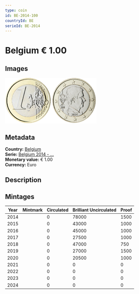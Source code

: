 ```yaml
---
type: coin
id: BE-2014-100
countryId: BE
serieId: BE-2014
---
```


# Belgium € 1.00

## Images

<img src="../../../Images/common-2007-100.webp" height="150" alt="Front image"><img src="Images/belgium-2014-100.webp" height="150" alt="Back image">

## Metadata

**Country:** [Belgium](../index.md)\
**Serie:** [Belgium 2014 - ...](index.md)\
**Monetary value:** € 1.00\
**Currency:** Euro

## Description


## Mintages

| Year | Mintmark | Circulated | Brilliant Uncirculated | Proof |
| ---- | -------- | ---------- | ---------------------- | ----- |
| 2014 |  | 0| 78000 | 1500 |
| 2015 |  | 0| 43000 | 1000 |
| 2016 |  | 0| 45000 | 1000 |
| 2017 |  | 0| 27500 | 1000 |
| 2018 |  | 0| 47000 | 750 |
| 2019 |  | 0| 27000 | 1500 |
| 2020 |  | 0| 20500 | 1000 |
| 2021 |  | 0 | 0 | 0 |
| 2022 |  | 0 | 0 | 0 |
| 2023 |  | 0 | 0 | 0 |
| 2024 |  | 0 | 0 | 0 |